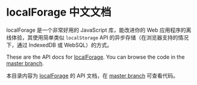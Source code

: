 # localForage 中文文档 #

localForage 是一个非常好用的 JavaScript 库，能改进你的 Web 应用程序的离线体验，其使用简单类似 `localStorage` API 的异步存储（在浏览器支持的情况下，通过 IndexedDB 或 WebSQL）的方式。

These are the API docs for
[localForage](http://localForage.github.io/localForage). You can browse the
code in the [master branch](https://github.com/localForage/localForage).

本目录内容为 [localForage](https://localforage.docschina.org/) 的 API 文档，在 [master branch](https://github.com/localForage/localForage) 可查看代码。